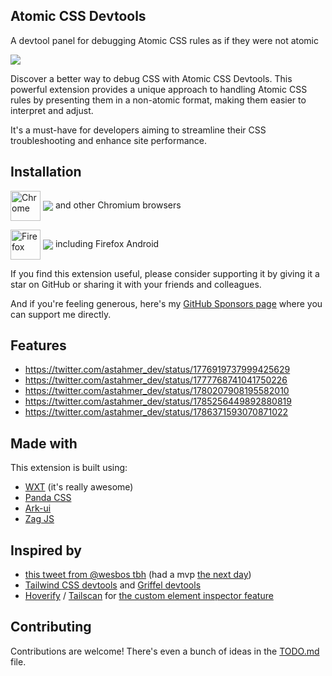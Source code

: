 ## Atomic CSS Devtools
A devtool panel for debugging Atomic CSS rules as if they were not atomic

![](/demo.gif)

Discover a better way to debug CSS with Atomic CSS Devtools. This powerful extension provides a unique approach to handling Atomic CSS rules by
presenting them in a non-atomic format, making them easier to interpret and
adjust.

It's a must-have for developers aiming to streamline their CSS
troubleshooting and enhance site performance.

## Installation
[link-chrome]: https://chromewebstore.google.com/detail/atomic-css-devtools/cbjhfeooiomphlikkblgdageenemhpgc 'Version published on Chrome Web Store'
[link-firefox]: https://addons.mozilla.org/en-US/firefox/addon/atomic-css-devtools/ 'Version published on Mozilla Add-ons'

[<img src="https://raw.githubusercontent.com/alrra/browser-logos/90fdf03c/src/chrome/chrome.svg" width="48" alt="Chrome" valign="middle">][link-chrome] [<img valign="middle" src="https://img.shields.io/chrome-web-store/v/cbjhfeooiomphlikkblgdageenemhpgc.svg?label=%20">][link-chrome] and other Chromium browsers

[<img src="https://raw.githubusercontent.com/alrra/browser-logos/90fdf03c/src/firefox/firefox.svg" width="48" alt="Firefox" valign="middle">][link-firefox] [<img valign="middle" src="https://img.shields.io/amo/v/atomic-css-devtools.svg?label=%20">][link-firefox] including Firefox Android

If you find this extension useful, please consider supporting it by giving it a
star on GitHub or sharing it with your friends and colleagues.

And if you're feeling generous, here's my
[GitHub Sponsors page](https://github.com/sponsors/astahmer) where you can
support me directly.

## Features

- https://twitter.com/astahmer_dev/status/1776919737999425629
- https://twitter.com/astahmer_dev/status/1777768741041750226
- https://twitter.com/astahmer_dev/status/1780207908195582010
- https://twitter.com/astahmer_dev/status/1785256449892880819
- https://twitter.com/astahmer_dev/status/1786371593070871022

## Made with

This extension is built using:

- [WXT](https://wxt.dev/) (it's really awesome)
- [Panda CSS](https://panda-css.com/)
- [Ark-ui](https://ark-ui.com/)
- [Zag JS](https://zagjs.com/)

## Inspired by

- [this tweet from @wesbos tbh](https://twitter.com/wesbos/status/1776269438850892182)
  (had a mvp
  [the next day](https://twitter.com/astahmer_dev/status/1776685925029892270))
- [Tailwind CSS devtools](https://github.com/Tailscan/tails-devtools) and
  [Griffel devtools](https://chromewebstore.google.com/detail/griffel-devtools/bejhagjehnpgagkaaeehdpdadmffbigb)
- [Hoverify](https://tryhoverify.com/) / [Tailscan](https://tailscan.com/) for
  [the custom element inspector feature](https://twitter.com/astahmer_dev/status/1786371593070871022)

## Contributing

Contributions are welcome! There's even a bunch of ideas in the
[TODO.md](./TODO.md) file.
